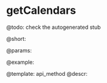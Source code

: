 getCalendars
=============


@todo:
	check the autogenerated stub

@short:
	

@params:





@example:

@template:	api_method
@descr:

